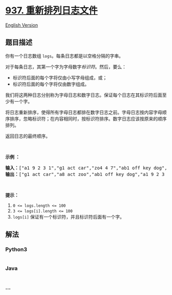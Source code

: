 # [937. 重新排列日志文件](https://leetcode-cn.com/problems/reorder-data-in-log-files)

[English Version](/solution/0900-0999/0937.Reorder%20Data%20in%20Log%20Files/README_EN.md)

## 题目描述

<!-- 这里写题目描述 -->
<p>你有一个日志数组 <code>logs</code>。每条日志都是以空格分隔的字串。</p>

<p>对于每条日志，其第一个字为字母数字<em>标识符</em>。然后，要么：</p>

<ul>
	<li>标识符后面的每个字将仅由小写字母组成，或；</li>
	<li>标识符后面的每个字将仅由数字组成。</li>
</ul>

<p>我们将这两种日志分别称为字母日志和数字日志。保证每个日志在其标识符后面至少有一个字。</p>

<p>将日志重新排序，使得所有字母日志都排在数字日志之前。字母日志按内容字母顺序排序，忽略标识符；在内容相同时，按标识符排序。数字日志应该按原来的顺序排列。</p>

<p>返回日志的最终顺序。</p>

<p>&nbsp;</p>

<p><strong>示例 ：</strong></p>

<pre><strong>输入：</strong>[&quot;a1 9 2 3 1&quot;,&quot;g1 act car&quot;,&quot;zo4 4 7&quot;,&quot;ab1 off key dog&quot;,&quot;a8 act zoo&quot;]
<strong>输出：</strong>[&quot;g1 act car&quot;,&quot;a8 act zoo&quot;,&quot;ab1 off key dog&quot;,&quot;a1 9 2 3 1&quot;,&quot;zo4 4 7&quot;]
</pre>

<p>&nbsp;</p>

<p><strong>提示：</strong></p>

<ol>
	<li><code>0 &lt;= logs.length &lt;= 100</code></li>
	<li><code>3 &lt;= logs[i].length &lt;= 100</code></li>
	<li><code>logs[i]</code>&nbsp;保证有一个标识符，并且标识符后面有一个字。</li>
</ol>

## 解法

<!-- 这里可写通用的实现逻辑 -->

<!-- tabs:start -->

### **Python3**

<!-- 这里可写当前语言的特殊实现逻辑 -->

```python

```

### **Java**

<!-- 这里可写当前语言的特殊实现逻辑 -->

```java

```

### **...**

```

```

<!-- tabs:end -->
